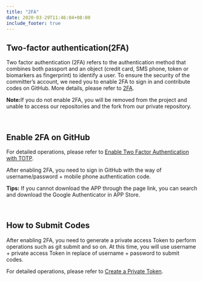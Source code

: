```yaml
---
title: "2FA"
date: 2020-03-29T11:46:04+08:00
include_footer: true
---
```


<div>
<h2 class="title">Two-factor authentication(2FA)</h2>
<p>Two factor authentication (2FA) refers to the authentication method that combines both passport and an object (credit card, SMS phone, token or biomarkers as fingerprint) to identify a user. To ensure the security of the committer’s account, we need you to enable 2FA to sign in and contribute codes on GitHub. More details, please refer to <a href="https://help.github.com/articles/requiring-two-factor-authentication-in-your-organization/" target="_blank">2FA</a>.</p>
<p><strong>Note:</strong>If you do not enable 2FA, you will be removed from the project and unable to access our repositories and the fork from our private repository.</p>
<br />
<h2 class="title">Enable 2FA on GitHub</h2>
<p>For detailed operations, please refer to <a href="https://help.github.com/en/github/authenticating-to-github/configuring-two-factor-authentication" target="_blank">Enable Two Factor Authentication with TOTP</a>.</p>
<p>After enabling 2FA, you need to sign in GitHub with the way of username/password + mobile phone authentication code.</p>
<p><strong>Tips:</strong> If you cannot download the APP through the page link, you can search and download the Google Authenticator in APP Store.</p>
<br />
<h2 class="title">How to Submit Codes</h2>
<p>After enabling 2FA, you need to generate a private access Token to perform operations such as git submit and so on. At this time, you will use username + private access Token in replace of username + password to submit codes.</p>
<p>For detailed operations, please refer to <a href="https://help.github.com/en/github/authenticating-to-github/creating-a-personal-access-token-for-the-command-line" target="_blank">Create a Private Token</a>.</p>
</div>